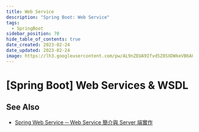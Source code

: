 ```yaml
---
title: Web Service
description: "Spring Boot: Web Service"
tags:
  - SpringBoot
sidebar_position: 70
hide_table_of_contents: true
date_created: 2023-02-24
date_updated: 2023-02-24
image: https://lh3.googleusercontent.com/pw/AL9nZEUA9Ifvd5Z8SXDWkeVB6AC4MPGwnXaL6kBXNPoXwOQQ2jOcZ1Jw_0p8TKK8C3ZX0e67_FOY15eDrm7aaXSQJcKtoUzC80SAQEHsaBy6qS2AqNNs5VUFNXBKm439y_1wkvmDl-PnL8ReojnIumNlEvOXBg=w800-no?authuser=0
---
```


[Spring Boot] Web Services & WSDL
=================================



See Also
--------

- [Spring Web Service ─ Web Service 簡介與 Server 端實作](https://www.tpisoftware.com/tpu/articleDetails/1968)
